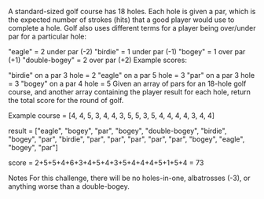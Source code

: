 A standard-sized golf course has 18 holes. Each hole is given a par, which is the expected number of strokes (hits) that a good player would use to complete a hole. Golf also uses different terms for a player being over/under par for a particular hole:

"eagle" = 2 under par (-2)
"birdie" = 1 under par (-1)
"bogey" = 1 over par (+1)
"double-bogey" = 2 over par (+2)
Example scores:

"birdie" on a par 3 hole = 2
"eagle" on a par 5 hole = 3
"par" on a par 3 hole = 3
"bogey" on a par 4 hole = 5
Given an array of pars for an 18-hole golf course, and another array containing the player result for each hole, return the total score for the round of golf.

Example
course = [4, 4, 5, 3, 4, 4, 3, 5, 5, 3, 5, 4, 4, 4, 4, 3, 4, 4]

result = ["eagle", "bogey", "par", "bogey", "double-bogey", "birdie", "bogey", "par", "birdie", "par", "par", "par", "par", "par", "bogey", "eagle", "bogey", "par"]

score = 2+5+5+4+6+3+4+5+4+3+5+4+4+4+5+1+5+4 = 73

Notes
For this challenge, there will be no holes-in-one, albatrosses (-3), or anything worse than a double-bogey.